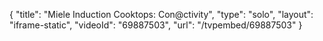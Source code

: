 {
    "title": "Miele Induction Cooktops: Con@ctivity",
    "type": "solo",
    "layout": "iframe-static",
    "videoId": "69887503",
    "url": "\/tvpembed\/69887503"
}